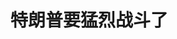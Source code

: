 <!DOCTYPE html>
<html lang="zh-CN">

<head>
    
<title>特朗普要猛烈战斗了_腾讯新闻</title>
<meta name="keywords" content="特朗普,美国,美国_时政,乌克兰_时政,泽连斯基,中东,普京,鲍威尔,美联储,联邦最高法院,战斗,最高法院">
<meta name="description" content="从中东三国回来后，感觉特朗普信心大增、雄心万丈，要猛烈战斗了。      用他自己的话说，“战斗才刚刚开始！！！”      嗯，这是他5月17日的原话，如假包换，后面是特朗普式的三个感叹号。   ....">
<meta name="author" content="腾讯网">
<meta name="copyright" content="Copyright 1998 - 2025 Tencent. All Rights Reserved">
<meta property="og:type" content="news" />

<meta property="og:title" content="特朗普要猛烈战斗了_腾讯新闻" />
<meta property="og:description" content="从中东三国回来后，感觉特朗普信心大增、雄心万丈，要猛烈战斗了。      用他自己的话说，“战斗才刚刚开始！！！”      嗯，这是他5月17日的原话，如假包换，后面是特朗普式的三个感叹号。   ...." />
<meta property="og:url" content="https://news.qq.com/rain/a/20250518A01RT500" />
<meta property="og:image" content="https://inews.gtimg.com/om_ls/OL49hCTAY9pPa3Q7lSf8-V6ml34wEAh0KuddcVevk0u48AA_640330/0" />
<meta property="article:author" content="牛弹琴" />
<meta property="article:published_time" content="2025-05-18 07:22:19" />
<meta property="category" content="politics" />

<meta name="baidu-site-verification" content="jJeIJ5X7pP" />
    <meta charset="utf-8" />
<meta http-equiv="X-UA-Compatible" content="IE=Edge" />
<meta name="viewport" content="width=device-width, initial-scale=1, shrink-to-fit=no" />
<link rel="dns-prefetch" href="mat1.gtimg.com">
<link rel="dns-prefetch" href="i.news.qq.com">
<link rel="shortcut icon" href="https://mat1.gtimg.com/qqcdn/qqindex2021/favicon.ico">
<script nomodule="true" src="https://mat1.gtimg.com/qqcdn/qqindex2021/common-static/20240515201444/core3-37-1.min.js"></script>
<script>
  try {
    if (!window.IntersectionObserver) {
      var observerScript = document.createElement('script');
      observerScript.src = "https://mat1.gtimg.com/qqcdn/qqindex2021/common-static/20241024141058/intersection-observer-polyfill.js";
      document.head.appendChild(observerScript);
    }
  } catch (error) {}
</script>

<script>
  try {
    if (!Element.prototype.scrollTo) {
      var scrollScript = document.createElement('script');
      scrollScript.src = "https://mat1.gtimg.com/qqcdn/qqindex2021/common-static/20241025153001/scroll-behavior-polyfill.js";
      document.head.appendChild(scrollScript);
    }
  } catch (error) {}
</script>
<script>
  try {
    if ('scrollRestoration' in window.history) {
      window.history.scrollRestoration = 'manual';
    }
    window.isPcClient = Boolean(window.electron) && (
      window.navigator.userAgent.indexOf('pc-client') > 0 ||
      window.navigator.userAgent.indexOf('TencentNews') > 0
    );
  } catch {}
</script>
<script>
  try {
    if (window.isPcClient) {
      var bodyStyle = document.createElement('style');
      bodyStyle.innerText = 'body{ zoom: 0.95 }';
      document.head.appendChild(bodyStyle);
    }
  } catch {}
</script>
<script>
  window.DATA = {"url":"https://view.inews.qq.com/a/20250518A01RT500","article_id":"20250518A01RT500","article_type":"0","title":"特朗普要猛烈战斗了","desc":"从中东三国回来后，感觉特朗普信心大增、雄心万丈，要猛烈战斗了。      用他自己的话说，“战斗才刚刚开始！！！”      嗯，这是他5月17日的原话，如假包换，后面是特朗普式的三个感叹号。   ....","iNewsRecommendLevel":1,"abstract":"从中东三国回来后，感觉特朗普信心大增、雄心万丈，要猛烈战斗了。      用他自己的话说，“战斗才刚刚开始！！！”      嗯，这是他5月17日的原话，如假包换，后面是特朗普式的三个感叹号。   ....","catalog1":"politics","ad_channel_sign":"news","introduction":"","media":"牛弹琴","media_id":"5261672","pubtime":"2025-05-18 07:22:19","comment_id":"8412709439","political":0,"cmsId":"20250518A01RT500","cms_id":"20250518A01RT500","closeAllAd":0,"closeAllFavorite":false,"originContent":{"directory":{"ai_list":null,"enable":2,"list":null},"key_points_show":["特朗普在回国后信心大增，表示“战斗才刚刚开始”，计划与普京、泽连斯基和北约成员国进行会谈。","他批评美国最高法院不允许将罪犯驱逐出境，称最高法院正被激进左翼失败者玩弄。","特朗普指责沃尔玛将涨价原因归咎于关税，要求沃尔玛“吃掉关税”，否则将对其采取行动。","此外，特朗普还攻击美联储主席鲍威尔，称他可能再次搞砸，并呼吁美联储尽快降息。","然而，特朗普对加沙地区的局势表示担忧，呼吁美国在以色列与巴勒斯坦冲突中发挥关键作用。"],"text":"\u003cdiv class=\"rich_media_content\"\u003e\u003cp style=\"text-align: center\"\u003e\u003c!--IMG_0--\u003e\u003c/p\u003e\u003cp style=\"line-height: 1.75\"\u003e\u003cspan style=\"letter-spacing: 1px\"\u003e\u003cstrong\u003e\u003cspan style=\"color: rgb(171, 25, 66)\"\u003e从中东三国回来后，感觉特朗普信心大增、雄心万丈，要猛烈战斗了。\u003c/span\u003e\u003c/strong\u003e\u003c/span\u003e\u003c/p\u003e\u003cp style=\"line-height: 1.75\"\u003e\u003cspan style=\"letter-spacing: 1px\"\u003e\u003cspan style=\"color: rgb(0, 0, 0)\"\u003e用他自己的话说，\u003c/span\u003e\u003cstrong\u003e\u003cspan style=\"color: rgb(171, 25, 66)\"\u003e“战斗才刚刚开始！！！”\u003c/span\u003e\u003c/strong\u003e\u003c/span\u003e\u003c/p\u003e\u003cp style=\"line-height: 1.75\"\u003e嗯，这是他5月17日的原话，如假包换，后面是特朗普式的三个感叹号。\u003c/p\u003e\u003cp style=\"line-height: 1.75\"\u003e\u003cspan style=\"letter-spacing: 1px\"\u003e\u003cspan style=\"color: rgb(0, 0, 0)\"\u003e这又分对内和对外。\u003c/span\u003e\u003c/span\u003e\u003c/p\u003e\u003cp style=\"line-height: 1.75\"\u003e\u003cspan style=\"letter-spacing: 1px\"\u003e\u003cspan style=\"color: rgb(0, 0, 0)\"\u003e先说对外。\u003c/span\u003e\u003c/span\u003e\u003c/p\u003e\u003cp style=\"line-height: 1.75\"\u003e\u003cspan style=\"letter-spacing: 1px\"\u003e\u003cstrong\u003e\u003cspan style=\"color: rgb(171, 25, 66)\"\u003e“周一上午”，也就是北京时间5月19日晚上，特朗普要干一件大事。\u003c/span\u003e\u003c/strong\u003e\u003c/span\u003e\u003c/p\u003e\u003cp style=\"line-height: 1.75\"\u003e\u003cspan style=\"letter-spacing: 1px\"\u003e\u003cspan style=\"color: rgb(0, 0, 0)\"\u003e什么大事？\u003c/span\u003e\u003c/span\u003e\u003c/p\u003e\u003cp style=\"line-height: 1.75\"\u003e\u003cspan style=\"letter-spacing: 1px\"\u003e\u003cspan style=\"color: rgb(171, 25, 66)\"\u003e1，他要与普京通电话，主题：“制止这场平均每周造成5000多名俄罗斯和乌克兰士兵死亡的血腥屠杀，以及贸易”。\u003c/span\u003e\u003c/span\u003e\u003c/p\u003e\u003cp style=\"line-height: 1.75\"\u003e\u003cspan style=\"letter-spacing: 1px\"\u003e\u003cspan style=\"color: rgb(171, 25, 66)\"\u003e2，随后，他将与乌克兰总统泽连斯基通话。\u003c/span\u003e\u003c/span\u003e\u003c/p\u003e\u003cp style=\"line-height: 1.75\"\u003e\u003cspan style=\"letter-spacing: 1px\"\u003e\u003cspan style=\"color: rgb(171, 25, 66)\"\u003e3，然后，他和泽连斯基一起，与北约各成员国进行会谈。\u003c/span\u003e\u003c/span\u003e\u003c/p\u003e\u003cp style=\"line-height: 1.75\"\u003e\u003cspan style=\"letter-spacing: 1px\"\u003e\u003cspan style=\"color: rgb(0, 0, 0)\"\u003e特朗普最后说：\u003c/span\u003e\u003cspan style=\"color: rgb(171, 25, 66)\"\u003e希望这将是富有成效的一天，停火能够实现，这场极其暴力的战争，一场本不该发生的战争，能够结束。愿上帝保佑我们大家！！！\u003c/span\u003e\u003c/span\u003e\u003c/p\u003e\u003cp style=\"line-height: 1.75\"\u003e\u003cspan style=\"letter-spacing: 1px\"\u003e\u003cspan style=\"color: rgb(0, 0, 0)\"\u003e24小时终结冲突，特朗普终于要行动了；当然，做生意也很重要。\u003c/span\u003e\u003c/span\u003e\u003c/p\u003e\u003cp style=\"line-height: 1.75\"\u003e\u003cspan style=\"letter-spacing: 1px\"\u003e\u003cspan style=\"color: rgb(0, 0, 0)\"\u003e他的国务卿鲁比奥透露，特朗普希望与普京面对面谈，“越快越好”！\u003c/span\u003e\u003c/span\u003e\u003c/p\u003e\u003cp style=\"line-height: 1.75\"\u003e\u003cspan style=\"letter-spacing: 1px\"\u003e\u003cspan style=\"color: rgb(0, 0, 0)\"\u003e特朗普自己说，“我们必须聚在一起，他（普京）厌倦了总派别人去谈话”！\u003c/span\u003e\u003c/span\u003e\u003c/p\u003e\u003cp style=\"text-align: center\"\u003e\u003c!--IMG_1--\u003e\u003c/p\u003e\u003cp style=\"line-height: 1.75\"\u003e\u003cspan style=\"letter-spacing: 1px\"\u003e\u003cspan style=\"color: rgb(0, 0, 0)\"\u003e这是对外，对内更精彩。\u003c/span\u003e\u003c/span\u003e\u003c/p\u003e\u003cp style=\"line-height: 1.75\"\u003e\u003cspan style=\"letter-spacing: 1px\"\u003e\u003cspan style=\"color: rgb(0, 0, 0)\"\u003e他向美国最高法院开炮，痛骂最高法院，居然“\u003c/span\u003e\u003cspan style=\"color: rgb(171, 25, 66)\"\u003e不允许我们将罪犯驱逐出境”！\u003c/span\u003e\u003c/span\u003e\u003c/p\u003e\u003cp style=\"line-height: 1.75\"\u003e\u003cspan style=\"letter-spacing: 1px\"\u003e\u003cspan style=\"color: rgb(0, 0, 0)\"\u003e因为最高法院最近以7:2通过裁决，特朗普所谓驱逐帮派分子，不符合法律，必须停止。\u003c/span\u003e\u003c/span\u003e\u003c/p\u003e\u003cp style=\"line-height: 1.75\"\u003e\u003cspan style=\"letter-spacing: 1px\"\u003e\u003cspan style=\"color: rgb(0, 0, 0)\"\u003e特朗普发飙了，痛骂：\u003c/span\u003e\u003cspan style=\"color: rgb(171, 25, 66)\"\u003e“最高法院正在被激进的左翼失败者玩弄，他们没有支持，公众憎恨他们，他们唯一的希望是恐吓法院本身。我们不能让这种情况发生在我们的国家！”\u003c/span\u003e\u003c/span\u003e\u003c!--MID_AD_0--\u003e\u003c!--EOP_0--\u003e\u003c/p\u003e\u003c!--MID_ARTICLE_AD_0--\u003e\u003c!--PARAGRAPH_0--\u003e\u003cp style=\"line-height: 1.75\"\u003e\u003cspan style=\"letter-spacing: 1px\"\u003e\u003cspan style=\"color: rgb(0, 0, 0)\"\u003e他还转发别人的帖子，攻击\u003c/span\u003e\u003cspan style=\"color: rgb(171, 25, 66)\"\u003e最高法院正在“走向一条危险的道路”。\u003c/span\u003e\u003c/span\u003e\u003c/p\u003e\u003cp style=\"line-height: 1.75\"\u003e\u003cspan style=\"letter-spacing: 1px\"\u003e\u003cspan style=\"color: rgb(0, 0, 0)\"\u003e估计最高法院的大法官也面面相觑，说好的三权分立呢，说好的法治精神呢，自己正常职权范围内的判决，居然被总统骂了个狗血喷头。\u003c/span\u003e\u003c/span\u003e\u003c/p\u003e\u003cp style=\"line-height: 1.75\"\u003e\u003cspan style=\"letter-spacing: 1px\"\u003e\u003cspan style=\"color: rgb(0, 0, 0)\"\u003e被骂的，还有美联储主席鲍威尔。\u003c/span\u003e\u003c/span\u003e\u003c/p\u003e\u003cp style=\"line-height: 1.75\"\u003e\u003cspan style=\"letter-spacing: 1px\"\u003e\u003cspan style=\"color: rgb(0, 0, 0)\"\u003e别忘了，美联储主席，一度被认为华盛顿权力第二大之人。\u003c/span\u003e\u003c/span\u003e\u003c/p\u003e\u003cp style=\"line-height: 1.75\"\u003e\u003cspan style=\"letter-spacing: 1px\"\u003e\u003cspan style=\"color: rgb(0, 0, 0)\"\u003e但特朗普说骂就骂。他说，\u003c/span\u003e\u003cspan style=\"color: rgb(171, 25, 66)\"\u003e现在几乎所有人的共识是，美联储应该尽快降息，鲍威尔太拖拉了，一个一贯拖拖拉拉了的人，他可能再次搞砸……\u003c/span\u003e\u003c/span\u003e\u003c/p\u003e\u003cp style=\"line-height: 1.75\"\u003e\u003cspan style=\"letter-spacing: 1px\"\u003e\u003cspan style=\"color: rgb(0, 0, 0)\"\u003e此前，他更是痛骂鲍威尔是一个白痴，亲自给鲍威尔赐了一个绰号“太晚先生”！\u003c/span\u003e\u003c/span\u003e\u003c/p\u003e\u003cp style=\"line-height: 1.75\"\u003e\u003cspan style=\"letter-spacing: 1px\"\u003e\u003cspan style=\"color: rgb(0, 0, 0)\"\u003e如果再不降息，你看吧，鲍威尔的祖宗十八代，估计都要被特朗普骂完了。\u003c/span\u003e\u003c/span\u003e\u003c/p\u003e\u003cp style=\"text-align: center\"\u003e\u003c!--IMG_2--\u003e\u003c/p\u003e\u003cp style=\"line-height: 1.75\"\u003e\u003cspan style=\"letter-spacing: 1px\"\u003e\u003cspan style=\"color: rgb(0, 0, 0)\"\u003e但特朗普紧盯的对象，不止鲍威尔，还有沃尔玛。\u003c/span\u003e\u003c/span\u003e\u003c/p\u003e\u003cp style=\"line-height: 1.75\"\u003e\u003cspan style=\"letter-spacing: 1px\"\u003e\u003cspan style=\"color: rgb(0, 0, 0)\"\u003e他公开发推警告：\u003c/span\u003e\u003cspan style=\"color: rgb(171, 25, 66)\"\u003e“沃尔玛应该停止将涨价原因归咎于关税，沃尔玛去年赚了数十亿美元，远超预期。在沃尔玛和中国之间，他们应该 ‘吃掉关税’，而不是向尊贵的顾客收取任何费用。我会看着，你的顾客也会看着！！！”\u003c/span\u003e\u003c/span\u003e\u003c!--MID_AD_1--\u003e\u003c!--EOP_1--\u003e\u003c/p\u003e\u003c!--MID_ARTICLE_AD_1--\u003e\u003c!--PARAGRAPH_1--\u003e\u003cp style=\"line-height: 1.75\"\u003e\u003cspan style=\"letter-spacing: 1px\"\u003e\u003cspan style=\"color: rgb(0, 0, 0)\"\u003e什么意思？\u003c/span\u003e\u003c/span\u003e\u003c/p\u003e\u003cp style=\"line-height: 1.75\"\u003e\u003cspan style=\"letter-spacing: 1px\"\u003e\u003cspan style=\"color: rgb(0, 0, 0)\"\u003e特朗普的关税大战，美国商家叫苦不迭，沃尔玛也被逼得要涨价。毕竟，承担关税的，主要还是美国消费者。\u003c/span\u003e\u003c/span\u003e\u003c/p\u003e\u003cp style=\"line-height: 1.75\"\u003e\u003cspan style=\"letter-spacing: 1px\"\u003e\u003cspan style=\"color: rgb(0, 0, 0)\"\u003e但特朗普大怒，你这不是拆我台吗？你去年赚了那么多，你必须自己“吃掉关税”。\u003c/span\u003e\u003c/span\u003e\u003c/p\u003e\u003cp style=\"line-height: 1.75\"\u003e\u003cspan style=\"letter-spacing: 1px\"\u003e\u003cspan style=\"color: rgb(0, 0, 0)\"\u003e否则，我跟你没完。\u003c/span\u003e\u003c/span\u003e\u003c/p\u003e\u003cp style=\"line-height: 1.75\"\u003e\u003cspan style=\"letter-spacing: 1px\"\u003e\u003cspan style=\"color: rgb(0, 0, 0)\"\u003e什么是市场经济，什么是价值规律，特朗普有道理吗？\u003c/span\u003e\u003c/span\u003e\u003c/p\u003e\u003cp style=\"line-height: 1.75\"\u003e\u003cspan style=\"letter-spacing: 1px\"\u003e\u003cspan style=\"color: rgb(0, 0, 0)\"\u003e真没道理，但朕就是这样汉子！\u003c/span\u003e\u003c/span\u003e\u003c/p\u003e\u003cp style=\"line-height: 1.75\"\u003e\u003cspan style=\"letter-spacing: 1px\"\u003e\u003cspan style=\"color: rgb(0, 0, 0)\"\u003e而且，他夹枪带棒，一扫一大片。奥巴马、老拜登、克林顿，时不常被他拉出来鞭打一番。\u003c/span\u003e\u003c/span\u003e\u003c/p\u003e\u003cp style=\"line-height: 1.75\"\u003e\u003cspan style=\"letter-spacing: 1px\"\u003e\u003cspan style=\"color: rgb(0, 0, 0)\"\u003e哦，他刚刚还转发了一则视频，指控克林顿当年的很多高级助手，最后都自杀或下场很糟糕很离奇。\u003c/span\u003e\u003c/span\u003e\u003c/p\u003e\u003cp style=\"line-height: 1.75\"\u003e\u003cspan style=\"letter-spacing: 1px\"\u003e\u003cspan style=\"color: rgb(0, 0, 0)\"\u003e什么意思？\u003c/span\u003e\u003c/span\u003e\u003c/p\u003e\u003cp style=\"line-height: 1.75\"\u003e\u003cspan style=\"letter-spacing: 1px\"\u003e\u003cspan style=\"color: rgb(0, 0, 0)\"\u003e很阴谋论，但在互联网上，却很有攻击性：克林顿和希拉里，你们当年干了多少见不得人的事情！\u003c/span\u003e\u003c/span\u003e\u003c/p\u003e\u003cp style=\"line-height: 1.75\"\u003e\u003cspan style=\"letter-spacing: 1px\"\u003e\u003cspan style=\"color: rgb(0, 0, 0)\"\u003e特朗普要秋后算账，算的也不仅仅是政坛对手，还有他看不惯的女歌星。\u003c/span\u003e\u003c/span\u003e\u003c/p\u003e\u003cp style=\"line-height: 1.75\"\u003e\u003cspan style=\"letter-spacing: 1px\"\u003e\u003cspan style=\"color: rgb(0, 0, 0)\"\u003e反正，应该在回国的飞机上，特朗普还感慨地嘲讽了一下美国当红歌星\u003c!--SECURE_LINK_BEGIN_0--\u003e泰勒·斯威夫特\u003c!--SECURE_LINK_END_0--\u003e，说：\u003c/span\u003e\u003cspan style=\"color: rgb(171, 25, 66)\"\u003e有没有谁注意到，自从我说“我讨厌泰勒·斯威夫特”之后，她就不再“性感”了？\u003c/span\u003e\u003c/span\u003e\u003c!--MID_AD_2--\u003e\u003c!--EOP_2--\u003e\u003c/p\u003e\u003c!--MID_ARTICLE_AD_2--\u003e\u003c!--PARAGRAPH_2--\u003e\u003cp style=\"line-height: 1.75\"\u003e\u003cspan style=\"letter-spacing: 1px\"\u003e\u003cspan style=\"color: rgb(0, 0, 0)\"\u003e在去年总统大选中，泰勒·斯威夫特公开支持哈里斯。特朗普一直耿耿于怀，念念不忘。\u003c/span\u003e\u003c/span\u003e\u003c/p\u003e\u003cp style=\"line-height: 1.75\"\u003e\u003cspan style=\"letter-spacing: 1px\"\u003e\u003cspan style=\"color: rgb(0, 0, 0)\"\u003e最近泰勒·斯威夫特没说特朗普什么啊？\u003c/span\u003e\u003c/span\u003e\u003c/p\u003e\u003cp style=\"line-height: 1.75\"\u003e\u003cspan style=\"letter-spacing: 1px\"\u003e\u003cspan style=\"color: rgb(0, 0, 0)\"\u003e特朗普是不是突然又想起了什么吗？\u003c/span\u003e\u003c/span\u003e\u003c/p\u003e\u003cp style=\"text-align: center\"\u003e\u003c!--IMG_3--\u003e\u003c/p\u003e\u003cp style=\"line-height: 1.75\"\u003e\u003cspan style=\"letter-spacing: 1px\"\u003e\u003cspan style=\"color: rgb(0, 0, 0)\"\u003e反正，这就是特朗普，他要猛烈战斗。\u003c/span\u003e\u003c/span\u003e\u003c/p\u003e\u003cp style=\"line-height: 1.75\"\u003e\u003cspan style=\"letter-spacing: 1px\"\u003e\u003cspan style=\"color: rgb(0, 0, 0)\"\u003e哦，他又想起了2020年大选输给拜登的往事，他指控某些人控制了拜登总统的“签字”，“自动笔成为一桩越来越大的丑闻”，“最大的罪行，莫过于2020年总统大选被操纵了！”\u003c/span\u003e\u003c/span\u003e\u003c!--MID_AD_3--\u003e\u003c!--EOP_3--\u003e\u003c/p\u003e\u003c!--MID_ARTICLE_AD_3--\u003e\u003c!--PARAGRAPH_3--\u003e\u003cp style=\"line-height: 1.75\"\u003e\u003cspan style=\"letter-spacing: 1px\"\u003e\u003cspan style=\"color: rgb(0, 0, 0)\"\u003e现在，他卷土重来，“上帝保佑美国，因为战斗才刚刚开始！！！”\u003c/span\u003e\u003c/span\u003e\u003c/p\u003e\u003cp style=\"line-height: 1.75\"\u003e\u003cspan style=\"letter-spacing: 1px\"\u003e\u003cspan style=\"color: rgb(0, 0, 0)\"\u003e不得不佩服，快80岁的特朗普，真是老当益壮，越斗越兴奋。\u003c/span\u003e\u003c/span\u003e\u003c/p\u003e\u003cp style=\"line-height: 1.75\"\u003e\u003cspan style=\"letter-spacing: 1px\"\u003e\u003cspan style=\"color: rgb(0, 0, 0)\"\u003e但他能成功吗？\u003c/span\u003e\u003c/span\u003e\u003c/p\u003e\u003cp style=\"line-height: 1.75\"\u003e\u003cspan style=\"letter-spacing: 1px\"\u003e\u003cspan style=\"color: rgb(0, 0, 0)\"\u003e比如，俄乌冲突，他明确说了，希望5月19日成为“富有成效的一天”。\u003c/span\u003e\u003c/span\u003e\u003c/p\u003e\u003cp style=\"line-height: 1.75\"\u003e\u003cspan style=\"letter-spacing: 1px\"\u003e\u003cspan style=\"color: rgb(0, 0, 0)\"\u003e别忘了，特朗普竞选时最著名的誓言：我上台24小时内，就能让战火结束。\u003c/span\u003e\u003c/span\u003e\u003c/p\u003e\u003cp style=\"line-height: 1.75\"\u003e\u003cspan style=\"letter-spacing: 1px\"\u003e\u003cspan style=\"color: rgb(0, 0, 0)\"\u003e但100多个24小时过去了，战火还没有结束。他后来说自己不过是开玩笑。\u003c/span\u003e\u003c/span\u003e\u003c/p\u003e\u003cp style=\"line-height: 1.75\"\u003e\u003cspan style=\"letter-spacing: 1px\"\u003e\u003cspan style=\"color: rgb(0, 0, 0)\"\u003e这开得是什么国际玩笑？\u003c/span\u003e\u003c/span\u003e\u003c/p\u003e\u003cp style=\"line-height: 1.75\"\u003e\u003cspan style=\"letter-spacing: 1px\"\u003e\u003cspan style=\"color: rgb(0, 0, 0)\"\u003e现在，特朗普要亲自出马了，亲自要和普京谈，还要越快见面越好。\u003c/span\u003e\u003c/span\u003e\u003c/p\u003e\u003cp style=\"line-height: 1.75\"\u003e\u003cspan style=\"letter-spacing: 1px\"\u003e\u003cspan style=\"color: rgb(0, 0, 0)\"\u003e可怜的欧洲，又被抛在了一边，连上桌的资格都没有。\u003c/span\u003e\u003c/span\u003e\u003c/p\u003e\u003cp style=\"line-height: 1.75\"\u003e\u003cspan style=\"letter-spacing: 1px\"\u003e\u003cspan style=\"color: rgb(0, 0, 0)\"\u003e这是俄乌，还有中东。\u003c/span\u003e\u003c/span\u003e\u003c/p\u003e\u003cp style=\"line-height: 1.75\"\u003e\u003cspan style=\"letter-spacing: 1px\"\u003e\u003cspan style=\"color: rgb(0, 0, 0)\"\u003e我看到，伊朗最高领袖哈梅内伊对特朗普很不屑一顾，说对特朗普的言论，根本不值得回应，因为“这让美国人民都感到尴尬”！\u003c/span\u003e\u003c/span\u003e\u003c/p\u003e\u003cp style=\"line-height: 1.75\"\u003e\u003cspan style=\"letter-spacing: 1px\"\u003e\u003cspan style=\"color: rgb(0, 0, 0)\"\u003e哈梅内伊，你这样说，让特朗普情何以堪？\u003c/span\u003e\u003c/span\u003e\u003c/p\u003e\u003cp style=\"line-height: 1.75\"\u003e\u003cspan style=\"letter-spacing: 1px\"\u003e\u003cspan style=\"color: rgb(0, 0, 0)\"\u003e但我估计，莫迪心中也很不爽。因为特朗普一再宣称，是美国亲自出手，最终让印巴停火。\u003c/span\u003e\u003c/span\u003e\u003c/p\u003e\u003cp style=\"line-height: 1.75\"\u003e\u003cspan style=\"letter-spacing: 1px\"\u003e\u003cspan style=\"color: rgb(0, 0, 0)\"\u003e按照媒体的报道，印度官员“怒不可遏”，特朗普你这是抢莫迪的风头，而且，你居然将印度和巴基斯坦相提并论，你到底站哪边？\u003c/span\u003e\u003c/span\u003e\u003c/p\u003e\u003cp style=\"line-height: 1.75\"\u003e\u003cspan style=\"letter-spacing: 1px\"\u003e\u003cspan style=\"color: rgb(0, 0, 0)\"\u003e更不爽的是，特朗普最新的访谈，居然还猛夸\u003c!--SECURE_LINK_BEGIN_1--\u003e巴基斯坦\u003c!--SECURE_LINK_END_1--\u003e，说“巴基斯坦人非常聪明。他们生产出令人难以置信的产品。我们很乐意与他们进行贸易……”\u003c/span\u003e\u003c/span\u003e\u003c!--MID_AD_4--\u003e\u003c!--EOP_4--\u003e\u003c/p\u003e\u003c!--MID_ARTICLE_AD_4--\u003e\u003c!--PARAGRAPH_4--\u003e\u003cp style=\"line-height: 1.75\"\u003e\u003cspan style=\"letter-spacing: 1px\"\u003e\u003cspan style=\"color: rgb(0, 0, 0)\"\u003e你让印度和莫迪又情何以堪？\u003c/span\u003e\u003c/span\u003e\u003c/p\u003e\u003cp style=\"line-height: 1.75\"\u003e\u003cspan style=\"letter-spacing: 1px\"\u003e\u003cspan style=\"color: rgb(0, 0, 0)\"\u003e回到美国国内。\u003c/span\u003e\u003c/span\u003e\u003c/p\u003e\u003cp style=\"line-height: 1.75\"\u003e\u003cspan style=\"letter-spacing: 1px\"\u003e\u003cspan style=\"color: rgb(0, 0, 0)\"\u003e特朗普身边，拍马屁猛夸特朗普的，大有人在；但美国最高法院、美联储，为什么要和特朗普对着干？\u003c/span\u003e\u003c/span\u003e\u003c/p\u003e\u003cp style=\"line-height: 1.75\"\u003e\u003cspan style=\"letter-spacing: 1px\"\u003e\u003cspan style=\"color: rgb(0, 0, 0)\"\u003e别忘了，最高法院9名大法官中，6人是保守派，其中3人，还是特朗普亲自提名；美联储主席鲍威尔，当年更是特朗普提名通过的。\u003c/span\u003e\u003c/span\u003e\u003c/p\u003e\u003cp style=\"line-height: 1.75\"\u003e\u003cspan style=\"letter-spacing: 1px\"\u003e\u003cspan style=\"color: rgb(0, 0, 0)\"\u003e怎么走着走着，就走到特朗普对立面去了。哦，这个名单中包括不限于：前副总统彭斯、前国务卿蓬佩奥、前国务卿蒂勒森、前国防部长埃斯珀……\u003c/span\u003e\u003c/span\u003e\u003c/p\u003e\u003cp style=\"line-height: 1.75\"\u003e\u003cspan style=\"letter-spacing: 1px\"\u003e\u003cspan style=\"color: rgb(0, 0, 0)\"\u003e所以，万斯和鲁比奥，你们也要小心，说不定哪一天，也就轮到你们了。\u003c/span\u003e\u003c/span\u003e\u003c/p\u003e\u003cp style=\"text-align: center\"\u003e\u003c!--IMG_4--\u003e\u003c/p\u003e\u003cp style=\"line-height: 1.75\"\u003e\u003cspan style=\"letter-spacing: 1px\"\u003e\u003cspan style=\"color: rgb(0, 0, 0)\"\u003e特朗普要大干一场，但这个世界，哪个地方最绝望，最希望他关注。\u003c/span\u003e\u003c/span\u003e\u003c/p\u003e\u003cp style=\"line-height: 1.75\"\u003e\u003cspan style=\"letter-spacing: 1px\"\u003e\u003cspan style=\"color: rgb(0, 0, 0)\"\u003e\u003c!--SECURE_LINK_BEGIN_2--\u003e加沙\u003c!--SECURE_LINK_END_2--\u003e，只有加沙，没有之一。\u003c/span\u003e\u003c/span\u003e\u003c/p\u003e\u003cp style=\"line-height: 1.75\"\u003e\u003cspan style=\"letter-spacing: 1px\"\u003e\u003cspan style=\"color: rgb(0, 0, 0)\"\u003e因为就在这几天，\u003c!--SECURE_LINK_BEGIN_3--\u003e以色列\u003c!--SECURE_LINK_END_3--\u003e又对加沙发动大规模进攻，几百人死亡，整个加沙都在死亡和饥饿的边缘。\u003c/span\u003e\u003c/span\u003e\u003c/p\u003e\u003cp style=\"line-height: 1.75\"\u003e\u003cspan style=\"letter-spacing: 1px\"\u003e\u003cspan style=\"color: rgb(0, 0, 0)\"\u003e你没有看错，就是几百人。没有具体的统计，数字早已经让人麻木，世界也根本不关心。\u003c/span\u003e\u003c/span\u003e\u003c/p\u003e\u003cp style=\"line-height: 1.75\"\u003e\u003cspan style=\"letter-spacing: 1px\"\u003e\u003cspan style=\"color: rgb(0, 0, 0)\"\u003e但我看到视频，真是触目惊心，很多人被炸得支离破碎，你可以看到小腿，看到手臂，就是看不到整个身子……\u003c/span\u003e\u003c/span\u003e\u003c/p\u003e\u003cp style=\"line-height: 1.75\"\u003e\u003cspan style=\"letter-spacing: 1px\"\u003e\u003cstrong\u003e\u003cspan style=\"color: rgb(171, 25, 66)\"\u003e这个吃人的世界，正义在哪里？人道在哪里？美国又在哪里？\u003c/span\u003e\u003c/strong\u003e\u003c/span\u003e\u003c/p\u003e\u003cp style=\"line-height: 1.75\"\u003e\u003cspan style=\"letter-spacing: 1px\"\u003e\u003cspan style=\"color: rgb(0, 0, 0)\"\u003e别忘了，当今世界只有一个国家能够对以色列产生关键影响，那就是美国。更别忘了，以色列的很多武器，还都是美国输送甚至赠送的。\u003c/span\u003e\u003c/span\u003e\u003c/p\u003e\u003cp style=\"line-height: 1.75\"\u003e\u003cspan style=\"letter-spacing: 1px\"\u003e\u003cspan style=\"color: rgb(0, 0, 0)\"\u003e但美国保持沉默，世界眼睁睁看着。\u003c/span\u003e\u003c/span\u003e\u003c/p\u003e\u003cp style=\"line-height: 1.75\"\u003e\u003cspan style=\"letter-spacing: 1px\"\u003e\u003cspan style=\"color: rgb(0, 0, 0)\"\u003e特朗普则在高声呐喊：\u003c/span\u003e\u003cspan style=\"color: rgb(171, 25, 66)\"\u003e战斗！战斗！！战斗！！！\u003c/span\u003e\u003c/span\u003e\u003c/p\u003e\u003cp\u003e\u003c/p\u003e\u003cdiv powered-by=\"qqnews_ex-editor\"\u003e\u003c/div\u003e\u003cstyle\u003e.rich_media_content{--news-tabel-th-night-color: #444444;--news-font-day-color: #333;--news-font-night-color: #d9d9d9;--news-bottom-distance: 22px}.rich_media_content p:not([data-exeditor-arbitrary-box=image-box]){letter-spacing:.5px;line-height:30px;margin-bottom:var(--news-bottom-distance);word-wrap:break-word}.rich_media_content{color:var(--news-font-day-color);font-size:18px}@media(prefers-color-scheme:dark){body:not([data-weui-theme=light]):not([dark-mode-disable=true]) .rich_media_content p:not([data-exeditor-arbitrary-box=image-box]){letter-spacing:.5px;line-height:30px;margin-bottom:var(--news-bottom-distance);word-wrap:break-word}body:not([data-weui-theme=light]):not([dark-mode-disable=true]) .rich_media_content{color:var(--news-font-night-color)}}.data_color_scheme_dark .rich_media_content p:not([data-exeditor-arbitrary-box=image-box]){letter-spacing:.5px;line-height:30px;margin-bottom:var(--news-bottom-distance);word-wrap:break-word}.data_color_scheme_dark .rich_media_content{color:var(--news-font-night-color)}.data_color_scheme_dark .rich_media_content{font-size:18px}.rich_media_content p[data-exeditor-arbitrary-box=image-box]{margin-bottom:11px}.rich_media_content\u003ediv:not(.qnt-video),.rich_media_content\u003esection{margin-bottom:var(--news-bottom-distance)}.rich_media_content hr{margin-bottom:var(--news-bottom-distance)}.rich_media_content .link_list{margin:0;margin-top:20px;min-height:0!important}.rich_media_content blockquote{background:#f9f9f9;border-left:6px solid #ccc;margin:1.5em 10px;padding:.5em 10px}.rich_media_content blockquote p{margin-bottom:0!important}.data_color_scheme_dark .rich_media_content blockquote{background:#323232}@media(prefers-color-scheme:dark){body:not([data-weui-theme=light]):not([dark-mode-disable=true]) .rich_media_content blockquote{background:#323232}}.rich_media_content ol[data-ex-list]{--ol-start: 1;--ol-list-style-type: decimal;list-style-type:none;counter-reset:olCounter calc(var(--ol-start,1) - 1);position:relative}.rich_media_content ol[data-ex-list]\u003eli\u003e:first-child::before{content:counter(olCounter,var(--ol-list-style-type)) '. ';counter-increment:olCounter;font-variant-numeric:tabular-nums;display:inline-block}.rich_media_content ul[data-ex-list]{--ul-list-style-type: circle;list-style-type:none;position:relative}.rich_media_content ul[data-ex-list].nonUnicode-list-style-type\u003eli\u003e:first-child::before{content:var(--ul-list-style-type) ' ';font-variant-numeric:tabular-nums;display:inline-block;transform:scale(0.5)}.rich_media_content ul[data-ex-list].unicode-list-style-type\u003eli\u003e:first-child::before{content:var(--ul-list-style-type) ' ';font-variant-numeric:tabular-nums;display:inline-block;transform:scale(0.8)}.rich_media_content ol:not([data-ex-list]){padding-left:revert}.rich_media_content ul:not([data-ex-list]){padding-left:revert}.rich_media_content table{display:table;border-collapse:collapse;margin-bottom:var(--news-bottom-distance)}.rich_media_content table th,.rich_media_content table td{word-wrap:break-word;border:1px solid #ddd;white-space:nowrap;padding:2px 5px}.rich_media_content table th{font-weight:700;background-color:#f0f0f0;text-align:left}.rich_media_content table p{margin-bottom:0!important}.data_color_scheme_dark .rich_media_content table th{background:var(--news-tabel-th-night-color)}@media(prefers-color-scheme:dark){body:not([data-weui-theme=light]):not([dark-mode-disable=true]) .rich_media_content table th{background:var(--news-tabel-th-night-color)}}.rich_media_content .qqnews_image_desc,.rich_media_content p[type=om-image-desc]{line-height:20px!important;text-align:center!important;font-size:14px!important;color:#666!important}.rich_media_content div[data-exeditor-arbitrary-box=wrap]:not([data-exeditor-arbitrary-box-special-style]){max-width:100%}.rich_media_content .qqnews-content{--wmfont: 0;--wmcolor: transparent;font-size:var(--wmfont);color:var(--wmcolor);line-height:var(--wmfont)!important;margin-bottom:var(--wmfont)!important}.rich_media_content .qqnews_sign_emphasis{background:#f7f7f7}.rich_media_content .qqnews_sign_emphasis ol{word-wrap:break-word;border:none;color:#5c5c5c;line-height:28px;list-style:none;margin:14px 0 6px;padding:16px 15px 4px}.rich_media_content .qqnews_sign_emphasis p{margin-bottom:12px!important}.rich_media_content .qqnews_sign_emphasis ol\u003eli\u003ep{padding-left:30px}.rich_media_content .qqnews_sign_emphasis ol\u003eli{list-style:none}.rich_media_content .qqnews_sign_emphasis ol\u003eli\u003ep:first-child::before{margin-left:-30px;content:counter(olCounter,decimal) ''!important;counter-increment:olCounter!important;font-variant-numeric:tabular-nums!important;background:#37f;border-radius:2px;color:#fff;font-size:15px;font-style:normal;text-align:center;line-height:18px;width:18px;height:18px;margin-right:12px;position:relative;top:-1px}.data_color_scheme_dark .rich_media_content .qqnews_sign_emphasis{background:#262626}.data_color_scheme_dark .rich_media_content .qqnews_sign_emphasis ol\u003eli\u003ep{color:#a9a9a9}@media(prefers-color-scheme:dark){body:not([data-weui-theme=light]):not([dark-mode-disable=true]) .rich_media_content .qqnews_sign_emphasis{background:#262626}body:not([data-weui-theme=light]):not([dark-mode-disable=true]) .rich_media_content .qqnews_sign_emphasis ol\u003eli\u003ep{color:#a9a9a9}}.rich_media_content h1,.rich_media_content h2,.rich_media_content h3,.rich_media_content h4,.rich_media_content h5,.rich_media_content h6{margin-bottom:var(--news-bottom-distance);font-weight:700}.rich_media_content h1{font-size:20px}.rich_media_content h2,.rich_media_content h3{font-size:19px}.rich_media_content h4,.rich_media_content h5,.rich_media_content h6{font-size:18px}.rich_media_content li:empty{display:none}.rich_media_content ul,.rich_media_content ol{margin-bottom:var(--news-bottom-distance)}.rich_media_content div\u003ep:only-child{margin-bottom:0!important}.rich_media_content .cms-cke-widget-title-wrap p{margin-bottom:0!important}\u003c/style\u003e\u003c/div\u003e","version":"v2"},"originAttribute":{"IMG_0":{"bigOrigUrl":"https://inews.gtimg.com/news_bt/OXDukSYkR6ApWBYCedPXx4HgWqpLueV3EVEz16_6LDhPMAA/0","compressUrl":"https://inews.gtimg.com/news_bt/OXDukSYkR6ApWBYCedPXx4HgWqpLueV3EVEz16_6LDhPMAA/641","desc":"","fullPic":"1","height":480,"imgurl0":"https://inews.gtimg.com/news_bt/OXDukSYkR6ApWBYCedPXx4HgWqpLueV3EVEz16_6LDhPMAA/0","imgurl1000":"https://inews.gtimg.com/news_bt/OXDukSYkR6ApWBYCedPXx4HgWqpLueV3EVEz16_6LDhPMAA/1000","islong":0,"origUrl":"https://inews.gtimg.com/news_bt/OXDukSYkR6ApWBYCedPXx4HgWqpLueV3EVEz16_6LDhPMAA/641","size":127,"style":"display: inline-block; max-width: 100%; width: 948px","thumb":"https://inews.gtimg.com/news_bt/OXDukSYkR6ApWBYCedPXx4HgWqpLueV3EVEz16_6LDhPMAA_181x181s/0","url":"https://inews.gtimg.com/news_bt/OXDukSYkR6ApWBYCedPXx4HgWqpLueV3EVEz16_6LDhPMAA/641","width":641},"IMG_1":{"bigOrigUrl":"https://inews.gtimg.com/news_bt/OUauRPlnyOLHTSO3BoMJ3gN_EdnIWHK3Bas71qs6rORHYAA/0","compressUrl":"https://inews.gtimg.com/news_bt/OUauRPlnyOLHTSO3BoMJ3gN_EdnIWHK3Bas71qs6rORHYAA/641","desc":"","fullPic":"1","height":360,"imgurl0":"https://inews.gtimg.com/news_bt/OUauRPlnyOLHTSO3BoMJ3gN_EdnIWHK3Bas71qs6rORHYAA/0","imgurl1000":"https://inews.gtimg.com/news_bt/OUauRPlnyOLHTSO3BoMJ3gN_EdnIWHK3Bas71qs6rORHYAA/1000","islong":0,"origUrl":"https://inews.gtimg.com/news_bt/OUauRPlnyOLHTSO3BoMJ3gN_EdnIWHK3Bas71qs6rORHYAA/641","size":48,"style":"display: inline-block; max-width: 100%; width: 1080px","thumb":"https://inews.gtimg.com/news_bt/OUauRPlnyOLHTSO3BoMJ3gN_EdnIWHK3Bas71qs6rORHYAA_181x181s/0","url":"https://inews.gtimg.com/news_bt/OUauRPlnyOLHTSO3BoMJ3gN_EdnIWHK3Bas71qs6rORHYAA/641","width":641},"IMG_2":{"bigOrigUrl":"https://inews.gtimg.com/news_bt/Onm9X_Aq5oT5wlLVcF5KsZMSYyuUHnkrrviGsP9Ugzv7AAA/0","compressUrl":"https://inews.gtimg.com/news_bt/Onm9X_Aq5oT5wlLVcF5KsZMSYyuUHnkrrviGsP9Ugzv7AAA/641","desc":"","fullPic":"1","height":361,"imgurl0":"https://inews.gtimg.com/news_bt/Onm9X_Aq5oT5wlLVcF5KsZMSYyuUHnkrrviGsP9Ugzv7AAA/0","imgurl1000":"https://inews.gtimg.com/news_bt/Onm9X_Aq5oT5wlLVcF5KsZMSYyuUHnkrrviGsP9Ugzv7AAA/1000","islong":0,"origUrl":"https://inews.gtimg.com/news_bt/Onm9X_Aq5oT5wlLVcF5KsZMSYyuUHnkrrviGsP9Ugzv7AAA/641","size":62,"style":"display: inline-block; max-width: 100%; width: 1080px","thumb":"https://inews.gtimg.com/news_bt/Onm9X_Aq5oT5wlLVcF5KsZMSYyuUHnkrrviGsP9Ugzv7AAA_181x181s/0","url":"https://inews.gtimg.com/news_bt/Onm9X_Aq5oT5wlLVcF5KsZMSYyuUHnkrrviGsP9Ugzv7AAA/641","width":641},"IMG_3":{"bigOrigUrl":"https://inews.gtimg.com/news_bt/O2pCKd8RAImO-ZugQz3ON8P4MubYSVjCUSnAsfbiQNKZYAA/0","compressUrl":"https://inews.gtimg.com/news_bt/O2pCKd8RAImO-ZugQz3ON8P4MubYSVjCUSnAsfbiQNKZYAA/641","desc":"","fullPic":"1","height":360,"imgurl0":"https://inews.gtimg.com/news_bt/O2pCKd8RAImO-ZugQz3ON8P4MubYSVjCUSnAsfbiQNKZYAA/0","imgurl1000":"https://inews.gtimg.com/news_bt/O2pCKd8RAImO-ZugQz3ON8P4MubYSVjCUSnAsfbiQNKZYAA/1000","islong":0,"origUrl":"https://inews.gtimg.com/news_bt/O2pCKd8RAImO-ZugQz3ON8P4MubYSVjCUSnAsfbiQNKZYAA/641","size":132,"style":"display: inline-block; max-width: 100%; width: 854px","thumb":"https://inews.gtimg.com/news_bt/O2pCKd8RAImO-ZugQz3ON8P4MubYSVjCUSnAsfbiQNKZYAA_181x181s/0","url":"https://inews.gtimg.com/news_bt/O2pCKd8RAImO-ZugQz3ON8P4MubYSVjCUSnAsfbiQNKZYAA/641","width":641},"IMG_4":{"bigOrigUrl":"https://inews.gtimg.com/news_bt/Ofq_Y1D_wlXl1FZfs3KXEk97RkdYLaNoTthwCUkFS9vjgAA/0","compressUrl":"https://inews.gtimg.com/news_bt/Ofq_Y1D_wlXl1FZfs3KXEk97RkdYLaNoTthwCUkFS9vjgAA/641","desc":"","fullPic":"1","height":361,"imgurl0":"https://inews.gtimg.com/news_bt/Ofq_Y1D_wlXl1FZfs3KXEk97RkdYLaNoTthwCUkFS9vjgAA/0","imgurl1000":"https://inews.gtimg.com/news_bt/Ofq_Y1D_wlXl1FZfs3KXEk97RkdYLaNoTthwCUkFS9vjgAA/1000","islong":0,"origUrl":"https://inews.gtimg.com/news_bt/Ofq_Y1D_wlXl1FZfs3KXEk97RkdYLaNoTthwCUkFS9vjgAA/641","size":97,"style":"display: inline-block; max-width: 100%; width: 1080px","thumb":"https://inews.gtimg.com/news_bt/Ofq_Y1D_wlXl1FZfs3KXEk97RkdYLaNoTthwCUkFS9vjgAA_181x181s/0","url":"https://inews.gtimg.com/news_bt/Ofq_Y1D_wlXl1FZfs3KXEk97RkdYLaNoTthwCUkFS9vjgAA/641","width":641}},"selfDeclare":{},"userAddress":"北京","card":{"chlid":"5261672","chlname":"牛弹琴","desc":"睿智风趣地解读国际风云、财经大事，传播正能量","icon":"http://inews.gtimg.com/newsapp_ls/0/479721430_200200/0","msgEntry":1,"uin":"ec84d1fcac1ee6dd92bc1b0fde2ae4f35c","update_frequency":"0","vip_desc":"资深媒体人","vip_icon_night":"http://inews.gtimg.com/newsapp_ls/0/14876049528/0","vip_place":"left","vip_type":"30013","vip_icon":"http://inews.gtimg.com/newsapp_ls/0/14876049251/0","vip_type_new":"30013","suid":"8QMa1npV6IYZvzY=","liveInfo":{},"cpLevel":1},"interationCount":{"like":1754,"collect":382,"share":594},"payment_info":{"is_free_to_read":0,"need_pay":0,"pay_type":"","text_free_percent":0},"article_is_pay":false,"payment_column_info_v1":{"is_column_pay":false,"read_count_all":0},"tag_info_item":null,"contentWordsNum":2152,"extraProperty":{"FeedbackDetailDisableInsert":0,"zanSkinType":""},"relateWelfare":{},"aiSwitch":true,"isOversize":false,"videoArr":[]};
</script>
<script>
  window.channelInfo = {"channelConfig":{"channelNav":[{"_auto_id":"1","active_alien_img":"","alien_img":"","channel_id":"news_news_home","is_local":"0","link":"https://www.qq.com","name_cn":"首页","name_en":"home"},{"_auto_id":"2","active_alien_img":"","alien_img":"","channel_id":"news_news_top","is_local":"0","link":"","name_cn":"要闻","name_en":"news"},{"_auto_id":"4","active_alien_img":"","alien_img":"","channel_id":"news_news_bj","is_local":"1","link":"","name_cn":"北京","name_en":"bj"},{"_auto_id":"5","active_alien_img":"","alien_img":"","channel_id":"news_news_finance","is_local":"0","link":"","name_cn":"财经","name_en":"finance"},{"_auto_id":"6","active_alien_img":"","alien_img":"","channel_id":"news_news_tech","is_local":"0","link":"","name_cn":"科技","name_en":"tech"},{"_auto_id":"7","active_alien_img":"","alien_img":"","channel_id":"tv","is_local":"0","link":"https://v.qq.com/channel/tv/?ptag=qqnews","name_cn":"电视剧","name_en":"tv"},{"_auto_id":"8","active_alien_img":"","alien_img":"","channel_id":"news_news_qa","is_local":"0","link":"","name_cn":"热问","name_en":"qa"},{"_auto_id":"9","active_alien_img":"","alien_img":"","channel_id":"news_news_ent","is_local":"0","link":"","name_cn":"娱乐","name_en":"ent"},{"_auto_id":"10","active_alien_img":"","alien_img":"","channel_id":"variety","is_local":"0","link":"https://v.qq.com/channel/variety/?ptag=qqnews","name_cn":"综艺","name_en":"variety"},{"_auto_id":"11","active_alien_img":"","alien_img":"","channel_id":"news_news_sports","is_local":"0","link":"","name_cn":"体育","name_en":"sports"},{"_auto_id":"13","active_alien_img":"","alien_img":"","channel_id":"news_news_nba","is_local":"0","link":"","name_cn":"NBA","name_en":"nba"},{"_auto_id":"14","active_alien_img":"","alien_img":"","channel_id":"news_news_world","is_local":"0","link":"","name_cn":"国际","name_en":"world"},{"_auto_id":"15","active_alien_img":"","alien_img":"","channel_id":"news_news_mil","is_local":"0","link":"","name_cn":"军事","name_en":"milite"},{"_auto_id":"16","active_alien_img":"","alien_img":"","channel_id":"news_news_auto","is_local":"0","link":"","name_cn":"汽车","name_en":"auto"},{"_auto_id":"17","active_alien_img":"","alien_img":"","channel_id":"news_news_house","is_local":"0","link":"","name_cn":"房产","name_en":"house"},{"_auto_id":"18","active_alien_img":"","alien_img":"","channel_id":"news_news_edu","is_local":"0","link":"","name_cn":"教育","name_en":"edu"},{"_auto_id":"19","active_alien_img":"","alien_img":"","channel_id":"news_news_antip","is_local":"0","link":"","name_cn":"健康","name_en":"health"},{"_auto_id":"20","active_alien_img":"","alien_img":"","channel_id":"news_news_video","is_local":"0","link":"","name_cn":"视频","name_en":"video"},{"_auto_id":"21","active_alien_img":"","alien_img":"","channel_id":"news_news_game","is_local":"0","link":"","name_cn":"游戏","name_en":"games"},{"_auto_id":"22","active_alien_img":"","alien_img":"","channel_id":"news_news_nchupin","is_local":"0","link":"","name_cn":"眼界","name_en":"chupin"},{"_auto_id":"24","active_alien_img":"","alien_img":"","channel_id":"news_news_football","is_local":"0","link":"","name_cn":"足球","name_en":"football"},{"_auto_id":"25","active_alien_img":"","alien_img":"","channel_id":"news_news_kepu","is_local":"0","link":"","name_cn":"科学","name_en":"kepu"},{"_auto_id":"26","active_alien_img":"","alien_img":"","channel_id":"news_news_digi","is_local":"0","link":"","name_cn":"数码","name_en":"digi"},{"_auto_id":"28","active_alien_img":"","alien_img":"","channel_id":"ymzx","is_local":"0","link":"https://gamer.qq.com/v2/cloudgame/game/96897?ichannel=txxwpc0Ftxxwpc1","name_cn":"元梦之星","name_en":"news_news_ymzx"},{"_auto_id":"31","active_alien_img":"","alien_img":"","channel_id":"movie","is_local":"0","link":"https://v.qq.com/channel/movie/?ptag=qqnews","name_cn":"电影","name_en":"movie"},{"_auto_id":"32","active_alien_img":"","alien_img":"","channel_id":"news_news_esport","is_local":"0","link":"","name_cn":"电竞","name_en":"esport"},{"_auto_id":"34","active_alien_img":"","alien_img":"","channel_id":"news_news_history","is_local":"0","link":"","name_cn":"历史","name_en":"history"},{"_auto_id":"35","active_alien_img":"","alien_img":"","channel_id":"news_news_baby","is_local":"0","link":"","name_cn":"育儿","name_en":"baby"},{"_auto_id":"36","active_alien_img":"","alien_img":"","channel_id":"hbjy","is_local":"0","link":"https://gp.qq.com/act/a20250421mnqlx/news.shtml","name_cn":"和平精英","name_en":"news_news_hbjy"},{"_auto_id":"37","active_alien_img":"","alien_img":"","channel_id":"cloud_gamer","is_local":"0","link":"https://gamer.qq.com/?ichannel=txxwpc0Ftxxwpc1","name_cn":"云游戏","name_en":"cloud_gamer"},{"_auto_id":"38","active_alien_img":"","alien_img":"","channel_id":"news_news_lic","is_local":"0","link":"","name_cn":"理财","name_en":"finance_licai"},{"_auto_id":"39","active_alien_img":"","alien_img":"","channel_id":"news_news_istock","is_local":"0","link":"","name_cn":"股票","name_en":"finance_stock"},{"_auto_id":"40","active_alien_img":"","alien_img":"","channel_id":"ren_min_shi_pin","is_local":"0","link":"https://news.qq.com/omn/author/8QMd3Hld74cbujbY?tab=om_video","name_cn":"人民视频","name_en":"ren_min_shi_pin"},{"_auto_id":"41","active_alien_img":"","alien_img":"","channel_id":"news_news_weather","is_local":"0","link":"https://tianqi.qq.com/index.htm","name_cn":"天气","name_en":"weather"}]}};
</script>
<script>
  window.articleConfig = {"rightConfig":[{"_auto_id":"1","category_key":"default","modules":"{\"moduleList\":[{\"title\":\"作者其他文章\",\"id\":\"user_article\"},{\"title\":\"精选视频\",\"id\":\"video_album\",\"videoType\":\"tag\",\"videoId\":\"aUepxrtchGM=\",\"isSticky\":0},{\"title\":\"下载条\",\"id\":\"download_banner\",\"isSticky\":1},{\"title\":\"热点榜\",\"id\":\"hot_rank_list\",\"isSticky\":1},{\"title\":\"广告推广\",\"id\":\"ssp_ad_module\",\"category\":\"ad_ssp\",\"loid\":\"109\",\"isSticky\":1},{\"title\":\"广告推广位\",\"id\":\"c2s_ad_module\",\"category\":\"right_c2s\",\"path\":\"QQcom_all_Rectangle-1|QQcom_all_Rectangle-2|QQcom_all_Rectangle-3\",\"isSticky\":1}]}"},{"_auto_id":"2","category_key":"ent","modules":"{\"moduleList\":[{\"title\":\"作者其他文章\",\"id\":\"user_article\"},{\"title\":\"精选视频\",\"id\":\"video_album\",\"videoType\":\"tag\",\"videoId\":\"aUepxrtchGM=\"},{\"title\":\"下载条\",\"id\":\"download_banner\",\"isSticky\":1},{\"title\":\"热点榜\",\"id\":\"hot_rank_list\",\"isSticky\":1},{\"title\":\"广告推广\",\"id\":\"ssp_ad_module\",\"category\":\"ad_ssp\",\"loid\":\"109\",\"isSticky\":1},{\"title\":\"广告推广\",\"id\":\"ssp_ad_module\",\"category\":\"ad_ssp\",\"loid\":\"117\",\"isSticky\":1}]}"},{"_auto_id":"3","category_key":"game","modules":"{\"moduleList\":[{\"title\":\"作者其他文章\",\"id\":\"user_article\"},{\"title\":\"精选视频\",\"id\":\"video_album\",\"videoType\":\"tag\",\"videoId\":\"aUepxrtchGM=\"},{\"title\":\"热门游戏\",\"id\":\"recommend_game\",\"isSticky\":0},{\"title\":\"下载条\",\"id\":\"download_banner\",\"isSticky\":1},{\"title\":\"热点榜\",\"id\":\"hot_rank_list\",\"isSticky\":1},{\"title\":\"广告推广\",\"id\":\"ssp_ad_module\",\"category\":\"ad_ssp\",\"loid\":\"109\",\"isSticky\":1},{\"title\":\"广告推广位\",\"id\":\"c2s_ad_module\",\"category\":\"right_c2s\",\"path\":\"QQcom_all_Rectangle-1|QQcom_all_Rectangle-2|QQcom_all_Rectangle-3\",\"isSticky\":1}]}"},{"_auto_id":"4","category_key":"tech","modules":"{\"moduleList\":[{\"title\":\"作者其他文章\",\"id\":\"user_article\"},{\"title\":\"精选视频\",\"id\":\"video_album\",\"videoType\":\"tag\",\"videoId\":\"aUepxrtchGM=\"},{\"title\":\"下载条\",\"id\":\"download_banner\",\"isSticky\":1},{\"title\":\"热点榜\",\"id\":\"hot_rank_list\",\"isSticky\":1},{\"title\":\"广告推广\",\"id\":\"ssp_ad_module\",\"category\":\"ad_ssp\",\"loid\":\"109\",\"isSticky\":1},{\"title\":\"广告推广位\",\"id\":\"c2s_ad_module\",\"category\":\"right_c2s\",\"path\":\"QQcom_all_Rectangle-1|QQcom_all_Rectangle-2|QQcom_all_Rectangle-3\",\"isSticky\":1}]}"},{"_auto_id":"5","category_key":"finance","modules":"{\"moduleList\":[{\"title\":\"作者其他文章\",\"id\":\"user_article\"},{\"title\":\"精选视频\",\"id\":\"video_album\",\"videoType\":\"tag\",\"videoId\":\"aUepxrtchGM=\"},{\"title\":\"下载条\",\"id\":\"download_banner\",\"isSticky\":1},{\"title\":\"热点榜\",\"id\":\"hot_rank_list\",\"isSticky\":1},{\"title\":\"广告推广\",\"id\":\"ssp_ad_module\",\"category\":\"ad_ssp\",\"loid\":\"109\",\"isSticky\":1},{\"title\":\"广告推广位\",\"id\":\"c2s_ad_module\",\"category\":\"right_c2s\",\"path\":\"QQcom_all_Rectangle-1|QQcom_all_Rectangle-2|QQcom_all_Rectangle-3\",\"isSticky\":1}]}"},{"_auto_id":"6","category_key":"news","modules":"{\"moduleList\":[{\"title\":\"作者其他文章\",\"id\":\"user_article\"},{\"title\":\"精选视频\",\"id\":\"video_album\",\"videoType\":\"tag\",\"videoId\":\"aUepxrtchGM=\"},{\"title\":\"下载条\",\"id\":\"download_banner\",\"isSticky\":1},{\"title\":\"热点榜\",\"id\":\"hot_rank_list\",\"isSticky\":1},{\"title\":\"广告推广\",\"id\":\"ssp_ad_module\",\"category\":\"ad_ssp\",\"loid\":\"109\",\"isSticky\":1},{\"title\":\"广告推广位\",\"id\":\"c2s_ad_module\",\"category\":\"right_c2s\",\"path\":\"QQcom_all_Rectangle-1|QQcom_all_Rectangle-2|QQcom_all_Rectangle-3\",\"isSticky\":1}]}"},{"_auto_id":"7","category_key":"fashion","modules":"{\"moduleList\":[{\"title\":\"作者其他文章\",\"id\":\"user_article\"},{\"title\":\"精选视频\",\"id\":\"video_album\",\"videoType\":\"tag\",\"videoId\":\"aUepxrtchGM=\"},{\"title\":\"下载条\",\"id\":\"download_banner\",\"isSticky\":1},{\"title\":\"热点榜\",\"id\":\"hot_rank_list\",\"isSticky\":1},{\"title\":\"广告推广\",\"id\":\"ssp_ad_module\",\"category\":\"ad_ssp\",\"loid\":\"109\",\"isSticky\":1},{\"title\":\"广告推广位\",\"id\":\"c2s_ad_module\",\"category\":\"right_c2s\",\"path\":\"QQcom_all_Rectangle-1|QQcom_all_Rectangle-2|QQcom_all_Rectangle-3\",\"isSticky\":1}]}"},{"_auto_id":"8","category_key":"sports","modules":"{\"moduleList\":[{\"title\":\"作者其他文章\",\"id\":\"user_article\"},{\"title\":\"精选视频\",\"id\":\"video_album\",\"videoType\":\"tag\",\"videoId\":\"aUepxrtchGM=\"},{\"title\":\"下载条\",\"id\":\"download_banner\",\"isSticky\":1},{\"title\":\"热点榜\",\"id\":\"hot_rank_list\",\"isSticky\":1},{\"title\":\"广告推广\",\"id\":\"ssp_ad_module\",\"category\":\"ad_ssp\",\"loid\":\"109\",\"isSticky\":1},{\"title\":\"广告推广位\",\"id\":\"c2s_ad_module\",\"category\":\"right_c2s\",\"path\":\"QQcom_all_Rectangle-1|QQcom_all_Rectangle-2|QQcom_all_Rectangle-3\",\"isSticky\":1}]}"},{"_auto_id":"9","category_key":"health","modules":"{\"moduleList\":[{\"title\":\"作者其他文章\",\"id\":\"user_article\"},{\"title\":\"精选视频\",\"id\":\"video_album\",\"videoType\":\"tag\",\"videoId\":\"aUepxrtchGM=\"},{\"title\":\"下载条\",\"id\":\"download_banner\",\"isSticky\":1},{\"title\":\"热点榜\",\"id\":\"hot_rank_list\",\"isSticky\":1},{\"title\":\"广告推广\",\"id\":\"ssp_ad_module\",\"category\":\"ad_ssp\",\"loid\":\"109\",\"isSticky\":1},{\"title\":\"广告推广位\",\"id\":\"c2s_ad_module\",\"category\":\"right_c2s\",\"path\":\"QQcom_all_Rectangle-1|QQcom_all_Rectangle-2|QQcom_all_Rectangle-3\",\"isSticky\":1}]}"},{"_auto_id":"10","category_key":"nba","modules":"{\"moduleList\":[{\"title\":\"作者其他文章\",\"id\":\"user_article\"},{\"title\":\"精选视频\",\"id\":\"video_album\",\"videoType\":\"tag\",\"videoId\":\"aUepxrtchGM=\"},{\"title\":\"下载条\",\"id\":\"download_banner\",\"isSticky\":1},{\"title\":\"热点榜\",\"id\":\"hot_rank_list\",\"isSticky\":1},{\"title\":\"广告推广\",\"id\":\"ssp_ad_module\",\"category\":\"ad_ssp\",\"loid\":\"109\",\"isSticky\":1},{\"title\":\"广告推广位\",\"id\":\"c2s_ad_module\",\"category\":\"right_c2s\",\"path\":\"QQcom_all_Rectangle-1|QQcom_all_Rectangle-2|QQcom_all_Rectangle-3\",\"isSticky\":1}]}"},{"_auto_id":"11","category_key":"edu","modules":"{\"moduleList\":[{\"title\":\"作者其他文章\",\"id\":\"user_article\"},{\"title\":\"精选视频\",\"id\":\"video_album\",\"videoType\":\"tag\",\"videoId\":\"aUWpxLNdg2c=\"},{\"title\":\"下载条\",\"id\":\"download_banner\",\"isSticky\":1},{\"title\":\"热点榜\",\"id\":\"hot_rank_list\",\"isSticky\":1},{\"title\":\"广告推广\",\"id\":\"ssp_ad_module\",\"category\":\"ad_ssp\",\"loid\":\"109\",\"isSticky\":1},{\"title\":\"广告推广位\",\"id\":\"c2s_ad_module\",\"category\":\"right_c2s\",\"path\":\"QQcom_all_Rectangle-1|QQcom_all_Rectangle-2|QQcom_all_Rectangle-3\",\"isSticky\":1}]}"},{"_auto_id":"12","category_key":"ad","modules":"{\"moduleList\":[{\"title\":\"广告推广\",\"id\":\"ssp_ad_module\",\"category\":\"ad_ssp\",\"loid\":\"109\",\"isSticky\":1},{\"title\":\"广告推广位\",\"id\":\"c2s_ad_module\",\"category\":\"right_c2s\",\"path\":\"QQcom_all_Rectangle-1|QQcom_all_Rectangle-2|QQcom_all_Rectangle-3\",\"isSticky\":1}]}"}],"tonglanAdConfig":[{"_auto_id":"1","modules":"{\"moduleList\":[{\"title\":\"广告推广位\",\"id\":\"top\",\"category\":\"top_c2s\",\"path\":\"QQcom_all_Width1-1\"},{\"title\":\"广告推广位\",\"id\":\"bottom\",\"category\":\"bottom_c2s\",\"path\":\"QQcom_all_Width1-2\"}]}"}],"bottomConfig":[],"videoAdConfig":[{"_auto_id":"1","normal_time":"10","switch":"1","video_count":"0","video_time":"0"}],"rightGameConfig":[{"_auto_id":"2","desc":"连续登录送游戏钻石，群雄共聚称霸沙城","icon":"https://inews.gtimg.com/newsapp_bt/0/0627161037914_3816/0","link":"https://s.iwan.qq.com/opengame/tenvideo/index.html?hidestatusbar=1&hidetitlebar=1&immersive=1&syswebview=1&landscape=1&gameid=49085&url=https%3A%2F%2Fgz-file.91ninthpalace.com%2Fwzzx%2Findex_tencent_iwan.html%20&ref_ele=90015","name":"王者之心2"},{"_auto_id":"3","desc":"上线送VIP！万人同屏横扫沙城","icon":"https://inews.gtimg.com/newsapp_bt/0/0627155752146_4584/0","link":"https://s.iwan.qq.com/opengame/tenvideo/index.html?hidestatusbar=1&hidetitlebar=1&immersive=1&landscape=1&syswebview=1&gameid=47203&url=https%3A%2F%2Fcqss2login.bigrnet.com%2Fiwan%2Fh5%2Fplay%2Floading&ref_ele=90015","name":"传奇盛世"},{"_auto_id":"4","desc":"超高爆率，经典玩法","icon":"https://inews.gtimg.com/newsapp_bt/0/0627160641137_9103/0","link":"https://s.iwan.qq.com/opengame/tenvideo/index.html?hidestatusbar=1&hidetitlebar=1&immersive=1&syswebview=1&gameid=43803&url=https%3A%2F%2Fsdk.mxzgame.com%2FGames%2Fportal%2F108337%2FTXVApp&ref_ele=90015","name":"新不良人"},{"_auto_id":"6","desc":"超多福利登录即领，海量游戏任你畅玩","icon":"https://inews.gtimg.com/newsapp_bt/0/111315495935_3595/0","link":"https://dldir3.qq.com/minigamefile/webdownloads/QQGameMini_silent_1002020001_cid0.exe","name":"QQ游戏大厅"},{"_auto_id":"7","desc":"纯正经典玩法，欢乐挑战赛火热来袭","icon":"https://inews.gtimg.com/newsapp_bt/0/070918050891_4971/0","link":"https://minigame.qq.com/h5game_frame_test/?appid=200904&ifid=1502020001","name":"欢乐斗地主"},{"_auto_id":"8","desc":"新服大放送，享赚你就来","icon":"https://inews.gtimg.com/newsapp_bt/0/0627154608860_7318/0","link":"https://s.iwan.qq.com/opengame/tenvideo/index.html?hidestatusbar=1&hidetitlebar=1&immersive=1&syswebview=1&landscape=1&gameid=43403&url=https%3A%2F%2Flogin-wxxyx2-bzsc.jikewan.com%2Fgame%2Fcqtxvideo.html&ref_ele=90015","name":"百战沙城"},{"_auto_id":"9","desc":"全新极速版本爽玩！送新武魂转换卡","icon":"https://inews.gtimg.com/newsapp_bt/0/1016115936984_7153/0","link":"https://s.iwan.qq.com/opengame/tenvideo/index.html?hidestatusbar=1&hidetitlebar=1&immersive=1&syswebview=1&gameid=51477&url=https%3A%2F%2Fh5sdk.cdqcwl.com%2Fsdk%2Ftxaiwandefault%2Fce43a6806214ed5b3e2227ca7e99e27a%2F2231&ref_ele=90015","name":"斗罗大陆"},{"_auto_id":"10","desc":"原汁原味，正版授权","icon":"https://inews.gtimg.com/newsapp_bt/0/0627160844946_1794/0","link":"https://s.iwan.qq.com/opengame/tenvideo/index.html?hidetitlebar=1&immersive=1&syswebview=1&landscape=1&gameid=37275&url=https%3A%2F%2Fsdk.mxzgame.com%2FGames%2Fportal%2F100211%2FTXVApp&ref_ele=90015","name":"原始传奇"},{"_auto_id":"11","desc":"登录领神秘巨星，打造巅峰阵容","icon":"https://inews.gtimg.com/newsapp_bt/0/0701170959368_8122/0","link":"https://s.iwan.qq.com/opengame/tenvideo/index.html?hidestatusbar=1&hidetitlebar=1&immersive=1&syswebview=1&gameid=40591&url=https%3A%2F%2Frh.diaigame.com%2Fh5plat%2Fplay%2Fpackage_code%2FP0012462&ref_ele=90015","name":"巅峰冠军足球"},{"_auto_id":"12","desc":"赛季制实时PVP联机对战","icon":"https://inews.gtimg.com/newsapp_bt/0/0701165259701_7142/0","link":"https://s.iwan.qq.com/opengame/tenvideo/index.html?hidestatusbar=1&hidetitlebar=1&immersive=1&syswebview=1&gameid=49634&url=https%3A%2F%2Ffootball.shenshoucdn.com%2Ffootball_new%2Fh5%2Ftxsp%2Findex.html&ref_ele=90015","name":"球场风云"},{"_auto_id":"13","desc":"专注超爽打宝体验","icon":"https://inews.gtimg.com/newsapp_bt/0/0627154956673_3154/0","link":"https://s.iwan.qq.com/opengame/tenvideo/index.html?hidestatusbar=1&hidetitlebar=1&immersive=1&syswebview=1&gameid=41057&url=https%3A%2F%2Fh5apily.fire2333.com%2Fh5sdk%2Ftxshipin%2Findex%2F3200222%2F3200112&ref_ele=90015","name":"传奇至尊"},{"_auto_id":"16","desc":"火爆新服，福利满满","icon":"https://inews.gtimg.com/newsapp_bt/0/0701171307639_4759/0","link":"https://s.iwan.qq.com/opengame/tenvideo/index.html?hidestatusbar=1&hidetitlebar=1&immersive=1&syswebview=1&gameid=50335&url=https%3A%2F%2Fh5-union-cdn.pptgame.cn%2Findex.html%3Ftx_package_id%3D10202%20&ref_ele=90015","name":"火源战纪"},{"_auto_id":"17","desc":"魔幻风格，超大场面","icon":"https://inews.gtimg.com/newsapp_bt/0/0701171500721_6895/0","link":"https://s.iwan.qq.com/opengame/tenvideo/index.html?hidestatusbar=1&hidetitlebar=1&immersive=1&syswebview=1&gameid=33112&url=https%3A%2F%2Fcsjs-tx.ebibi.com%2Fgame%2Fh5iwan-wwzs%2Fmain%2Findex.html&ref_ele=90015","name":"万王之神"},{"_auto_id":"19","desc":"经典神话背景，高清细腻画质","icon":"https://inews.gtimg.com/newsapp_bt/0/0709181543493_4955/0","link":"https://s.iwan.qq.com/opengame/tenvideo/index.html?hidestatusbar=1&hidetitlebar=1&immersive=1&syswebview=1&gameid=39686&url=https%3A%2F%2Fsdk.gz.1253361160.clb.myqcloud.com%2FGames%2Fportal%2F108311%2FTXVApp&ref_ele=90015","name":"凡人神将传"}]};
</script>
<script src="https://mat1.gtimg.com/www/js/emonitor/custom_ed041a23.js" charset="utf-8"></script>
<script>
  try {
    window.emonitorIns = emonitor.create({
      name: 'newsqq_normalArticle',
      atta: {
        name: 'newsqq',
      },
      mode: '007',
    });
  } catch (err) {
    console.warn(err);
  }
</script>
<link href="https://mat1.gtimg.com/qqcdn/qqindex2021/common-static/hel/qqnews-pc-dc_20250515055953/static/css/static.css" rel="stylesheet">

<script>window.__HEL_PRESET_META__={"qqnews-pc-components":{"app":{"id":1366,"name":"qqnews-pc-components","app_group_name":"qqnews-pc-components","proj_ver":{"map":{},"utime":0},"online_version":"qqnews-pc-components_20250512030958","build_version":"qqnews-pc-components_20250515055747","update_at":"2025-05-15T09:58:38.000Z","desc":"set by [init], from container [formal.pc.dc.sz100970] worker [0]"},"version":{"sub_app_name":"qqnews-pc-components","sub_app_version":"qqnews-pc-components_20250515055747","src_map":{"webDirPath":"https://mat1.gtimg.com/qqcdn/qqindex2021/common-static/hel/qqnews-pc-components_20250515055747","htmlIndexSrc":"https://mat1.gtimg.com/qqcdn/qqindex2021/common-static/hel/qqnews-pc-components_20250515055747/index.html","extractMode":"all","iframeSrc":"","chunkCssSrcList":["https://mat1.gtimg.com/qqcdn/qqindex2021/common-static/hel/qqnews-pc-components_20250515055747/static/css/index.css"],"chunkJsSrcList":["https://mat1.gtimg.com/qqcdn/qqindex2021/common-static/hel/qqnews-pc-components_20250515055747/static/js/index.js"],"staticCssSrcList":[],"staticJsSrcList":["https://mat1.gtimg.com/qqcdn/qqindex2021/static/20231212123233/react.production.min.js","https://mat1.gtimg.com/qqcdn/qqindex2021/static/20231212123233/react-dom.production.min.js","https://mat1.gtimg.com/qqcdn/qqindex2021/common-static/hel/hel-base-v16.js"],"relativeCssSrcList":[],"relativeJsSrcList":[],"privCssSrcList":[],"srvModSrcList":[],"headAssetList":[{"tag":"staticScript","append":false,"attrs":{"src":"https://mat1.gtimg.com/qqcdn/qqindex2021/static/20231212123233/react.production.min.js"}},{"tag":"staticScript","append":false,"attrs":{"src":"https://mat1.gtimg.com/qqcdn/qqindex2021/static/20231212123233/react-dom.production.min.js"}},{"tag":"staticScript","append":false,"attrs":{"src":"https://mat1.gtimg.com/qqcdn/qqindex2021/common-static/hel/hel-base-v16.js"}},{"tag":"script","append":true,"attrs":{"src":"https://mat1.gtimg.com/qqcdn/qqindex2021/common-static/hel/qqnews-pc-components_20250515055747/static/js/index.js","defer":""}},{"tag":"link","append":true,"attrs":{"href":"https://mat1.gtimg.com/qqcdn/qqindex2021/common-static/hel/qqnews-pc-components_20250515055747/static/css/index.css","rel":"stylesheet"}}],"bodyAssetList":[]},"update_at":"2025-05-15T09:58:38.000Z","create_at":"2025-05-15T09:58:38.000Z","_worker_id":"0","_is_backup":true}}}</script>
<script>window.__VIEW_PATH__="article.ejs";</script>
</head>

<body id="dc-normal-body">
  <div id="top-nav"></div>
  <div id="topAd"></div>
  <div class="qqweb-pc-content ">
    <div class="content-left">
      <div class="content">
        <div class="left-tool" id="left-tool"></div>
                <div class="content-article">
            <div id="article-column-tag"></div>
            <h1>特朗普要猛烈战斗了</h1>
            <div id="article-author"></div>
            <div id="article-content"></div>
          <div id="article-status"></div>
          <div id="relate-question"></div>
          <div class="recommend-con" id="ArticleBottom"></div>
        </div>
      </div>
      <div id="article-comment"></div>
      <div id="recommend"></div>
      <div id="bottomAd"></div>
      <div id="article-footer"></div>
    </div>
    <div id="content-right" class="content-right"></div>
  </div>
  <div id="go-top"></div>
  <script>
    var navDom = document.getElementById('top-nav');
    if (window.isPcClient && navDom) {
      navDom.style.height = '0';
    }
  </script>
    <script type="text/javascript">
  var TIME_BEFORE_LOAD_CRYSTAL = Date.now();
</script>
<script src="https://mat1.gtimg.com/qqcdn/qqindex2021/advertisement/qqdc/crystal.202504291215.min.js" id="l_qq_com"></script>
<script type="text/javascript">
  if (typeof crystal === 'undefined' && Math.random() <= 1) {
    (function() {
      var TIME_AFTER_LOAD_CRYSTAL = Date.now();
      var img = new Image(1, 1);
      img.src = "//dp3.qq.com/qqcom/?adb=1&dm=new&err=1002&blockjs=" + (TIME_AFTER_LOAD_CRYSTAL - TIME_BEFORE_LOAD_CRYSTAL);
    })();
  }
</script>
    <iframe style="display: none;" src="https://i.news.qq.com/web_backend/getWebPacUid"></iframe>
<script src="https://mat1.gtimg.com/qqcdn/qqindex2021/common-static/20240805160928/react.production.min.js"></script>
<script src="https://mat1.gtimg.com/qqcdn/qqindex2021/common-static/20240805160928/react-dom.production.min.js"></script>
<script src="https://mat1.gtimg.com/qqcdn/qqindex2021/common-static/20241018171503/universal-report.min.js"></script>
<script defer type="text/javascript" src="https://mat1.gtimg.com/qqcdn/qqindex2021/libs/barrier/aria.js?appid=9327b8b06379d9d1728bbfbe2025ef9c" charset="utf-8"></script>
<script defer src="https://t.captcha.qq.com/TCaptcha.js"></script>
<script>document.cookie="hel_err=;path=/;";</script>
<script src="https://mat1.gtimg.com/qqcdn/qqindex2021/common-static/hel/hel-base-v16.js"></script>
<script src="https://mat1.gtimg.com/qqcdn/qqindex2021/common-static/hel/qqnews-pc-hel-entry_20250117174052/static/js/index.js"></script>
<link rel="preload" href="https://mat1.gtimg.com/qqcdn/qqindex2021/common-static/hel/qqnews-pc-dc_20250515055953/static/js/static.js" as="script">
<link rel="preload" href="https://mat1.gtimg.com/qqcdn/qqindex2021/common-static/hel/qqnews-pc-components_20250515055747/static/js/index.js" as="script">
<script>window.loadProject("https://mat1.gtimg.com/qqcdn/qqindex2021/common-static/hel/qqnews-pc-dc_20250515055953/static/js/static.js");</script>
<iframe id="videoFrame" style="display: none;" src="https://video.qq.com/cookie/sync_qqnews.html"></iframe>
</body>

</html>
